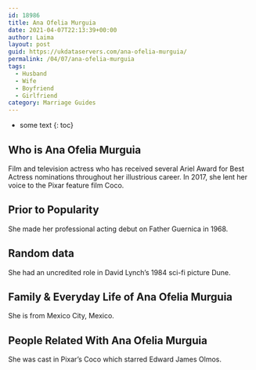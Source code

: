 ```yaml
---
id: 18986
title: Ana Ofelia Murguia
date: 2021-04-07T22:13:39+00:00
author: Laima
layout: post
guid: https://ukdataservers.com/ana-ofelia-murguia/
permalink: /04/07/ana-ofelia-murguia
tags:
  - Husband
  - Wife
  - Boyfriend
  - Girlfriend
category: Marriage Guides
---
```


* some text
{: toc}


## Who is Ana Ofelia Murguia
                  
                  
                  
Film and television actress who has received several Ariel Award for Best Actress nominations throughout her illustrious career. In 2017, she lent her voice to the Pixar feature film Coco.
                  
              
            
              
            
                
                
                
## Prior to Popularity
                  
                  
                  
She made her professional acting debut on Father Guernica in 1968.
                  
              
            
              
            
                
                
                
## Random data
                  
                  
                  
She had an uncredited role in David Lynch&#8217;s 1984 sci-fi picture Dune. 
                  
              
            
              
            
                
                
                
## Family & Everyday Life of Ana Ofelia Murguia
                  
                  
                  
She is from Mexico City, Mexico.
                  
              
            
              
            
                
                
                
## People Related With Ana Ofelia Murguia
                  
                  
                  
She was cast in Pixar&#8217;s Coco which starred Edward James Olmos.
                  
              
            
              
            
                
              
            
              
              
            
            
              
            
          
          
          